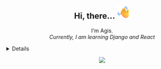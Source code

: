 <h2 align="center">Hi, there... <img src="assets/waving-hand.png" width="35px" alt="👋"></h2>

<p align="center">
  I'm Agis. <br>
  <i>Currently, I am learning Django and React</i>
</p>

<details>
<p align="center">
  <a href="https://github.com/anuraghazra/github-readme-stats">
    <img src="https://github-readme-stats.vercel.app/api/top-langs/?username=agismandala007&layout=compact&theme=gotham" /><br>
    <img src="https://github-readme-stats.vercel.app/api?username=agismandala007&show_icons=true&theme=gotham&rank_icon=github" />
  </a>
</p>  
</details>

<p align="center">
  <a href="https://github.com/agismandala007">
    <img src="https://komarev.com/ghpvc/?username=agismandala007&color=blue&style=flat&label=Profile+Count" />
  </a>
</p>
